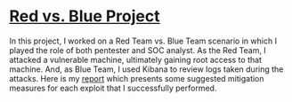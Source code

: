 # [Red vs. Blue Project](https://abudhaka.github.io/Capstone_Engagement.pdf)
In this project, I worked on a Red Team vs. Blue Team scenario in which I played the role of both pentester and SOC analyst.
As the Red Team, I attacked a vulnerable machine, ultimately gaining root access to that machine.  And, as Blue Team, I used Kibana to review logs taken during the attacks. Here is my [report](https://github.com/abudhaka/Capstone-Engagement/blob/main/Capstone_Engagement.pdf) which presents some suggested mitigation measures for each exploit that I successfully performed.
